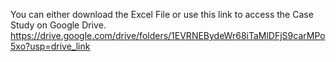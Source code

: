 You can either download the Excel File or use this link to access the Case Study on Google Drive.
https://drive.google.com/drive/folders/1EVRNEBydeWr68iTaMlDFjS9carMPo5xo?usp=drive_link
